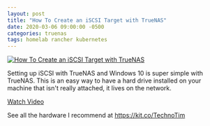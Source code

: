 ```yaml
---
layout: post
title: "How To Create an iSCSI Target with TrueNAS"
date: 2020-03-06 09:00:00 -0500
categories: truenas
tags: homelab rancher kubernetes
---
```


[![How To Create an iSCSI Target with TrueNAS](https://img.youtube.com/vi/JzX6c58ydY4/0.jpg)](https://www.youtube.com/watch?v=JzX6c58ydY4 "How To Create an iSCSI Target with TrueNAS")

Setting up iSCSI with TrueNAS and Windows 10 is super simple with TrueNAS.  This is an easy way to have a hard drive installed on your machine that isn't really attached, it lives on the network.

[Watch Video](https://www.youtube.com/watch?v=JzX6c58ydY4)

See all the hardware I recommend at <https://kit.co/TechnoTim>

